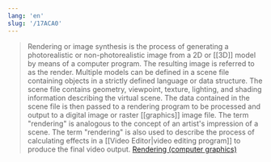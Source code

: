 ```yaml
---
lang: 'en'
slug: '/17ACA0'
---
```


> Rendering or image synthesis is the process of generating a photorealistic or non-photorealistic image from a 2D or [[3D]] model by means of a computer program. The resulting image is referred to as the render. Multiple models can be defined in a scene file containing objects in a strictly defined language or data structure. The scene file contains geometry, viewpoint, texture, lighting, and shading information describing the virtual scene. The data contained in the scene file is then passed to a rendering program to be processed and output to a digital image or raster [[graphics]] image file. The term "rendering" is analogous to the concept of an artist's impression of a scene. The term "rendering" is also used to describe the process of calculating effects in a [[Video Editor|video editing program]] to produce the final video output. [Rendering (computer graphics)](<https://en.wikipedia.org/wiki/Rendering_(computer_graphics)>)
